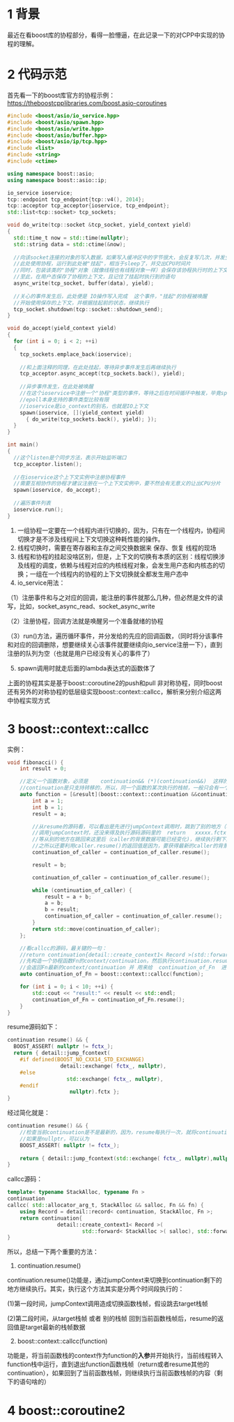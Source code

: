 # 1 背景
最近在看boost库的协程部分，看得一脸懵逼，在此记录一下的对CPP中实现的协程的理解。

# 2 代码示范

首先看一下的boost库官方的协程示例：https://theboostcpplibraries.com/boost.asio-coroutines

```cpp
#include <boost/asio/io_service.hpp>
#include <boost/asio/spawn.hpp>
#include <boost/asio/write.hpp>
#include <boost/asio/buffer.hpp>
#include <boost/asio/ip/tcp.hpp>
#include <list>
#include <string>
#include <ctime>

using namespace boost::asio;
using namespace boost::asio::ip;

io_service ioservice;
tcp::endpoint tcp_endpoint{tcp::v4(), 2014};
tcp::acceptor tcp_acceptor{ioservice, tcp_endpoint};
std::list<tcp::socket> tcp_sockets;

void do_write(tcp::socket &tcp_socket, yield_context yield)
{
  std::time_t now = std::time(nullptr);
  std::string data = std::ctime(&now);
  
  //向该socket连接的对象的写入数据，如果写入缓冲区中的字节很大，会反复写几次，并发生等待，产生阻塞现象
  //此处使用协程，运行到此处被"挂起"，相当于sleep了，并交出CPU时间片
  //同时，包装该类的"协程"对象（就像线程也有线程对象一样）会保存该协程执行时的上下文
  //至此，在用户态保存了协程的上下文，且记住了挂起时执行到的语句
  async_write(tcp_socket, buffer(data), yield);
  
  //关心的事件发生后，此处便是 IO操作写入完成  这个事件，"挂起"的协程被唤醒
  //开始使用保存的上下文，并根据挂起前的状态，继续执行
  tcp_socket.shutdown(tcp::socket::shutdown_send);
}

void do_accept(yield_context yield)
{
  for (int i = 0; i < 2; ++i)
  {
    tcp_sockets.emplace_back(ioservice);
    
    //和上面注释的同理，在此处挂起，等待异步事件发生后再继续执行
    tcp_acceptor.async_accept(tcp_sockets.back(), yield);
    
    //异步事件发生，在此处被唤醒
    //在这个ioservice中注册一个"协程"类型的事件，等待之后在时间循环中触发，毕竟spawn就是专门给协程用的方法
    //epoll本身支持的事件类型比较有限
    //ioservice是io_context的别名，也就是IO上下文
    spawn(ioservice, [](yield_context yield)
      { do_write(tcp_sockets.back(), yield); });
  }
}

int main()
{
  //这个listen是个同步方法，表示开始监听端口
  tcp_acceptor.listen();
  
  //在ioservice这个上下文实例中注册协程事件
  //需要互相协作的协程才建议注册在一个上下文实例中，要不然会有无意义的让出CPU分片
  spawn(ioservice, do_accept);
  
  //遍历事件列表
  ioservice.run();
}
```

1. 一组协程一定要在一个线程内进行切换的，因为，只有在一个线程内，协程间切换才是不涉及线程间上下文切换这种耗性能的操作。
2. 线程切换时，需要在寄存器和主存之间交换数据来  保存、恢复 线程的现场
3. 线程和协程的挂起没啥区别，但是，上下文的切换有本质的区别：线程切换涉及线程的调度，依赖与线程对应的内核线程对象，会发生用户态和内核态的切换；一组在一个线程内的协程的上下文切换就全都发生用户态中
4. io_service用法：

（1）注册事件和与之对应的回调，能注册的事件就那么几种，但必然是文件的读写，比如，socket_async_read、socket_async_write

（2）注册协程，回调方法就是唤醒另一个准备就绪的协程

（3）run()方法，遍历循环事件，并分发给的先应的回调函数，（同时将分该事件和对应的回调删除，想要继续关心该事件就要继续向io_service注册一下），直到注册的队列为空（也就是用户已经没有关心的事件了）

5. spawn调用时就走后面的lambda表达式的函数体了

上面的协程其实是基于boost::coroutine2的push和pull 非对称协程，同时boost还有另外的对称协程的低层级实现boost::context::callcc，解析来分别介绍这两中协程实现方式

# 3 boost::context::callcc

实例：
```cpp
void fibonacci() {
    int result = 0;

    //定义一个函数对象，必须是    continuation&& (*)(continuation&&)  这样的输入输出
    //continuation是只支持转移的，所以，同一个函数的某次执行的栈帧，一般只会有一个有效的continuation，会被不停地被转移来转移去
    auto function = [&result](boost::context::continuation &&continuation_of_caller) {
        int a = 1;
        int b = 1;
        result = a;

        //从resume的源码看，可以看出是先进行jumpContext调用时，跳到了别的地方（移动指向的栈帧，再具体一点，就是指caller这个continuation代表的栈帧），
        //调用jumpContext时，还没来得及执行源码源码里的  return   xxxxx.fctx
        //等从别的地方在跳回来这里后（caller的背景数据可能已经变化)，继续执行剩下的  return  xxxx.fctx  操作
        //之所以还要利用caller.resume()的返回值是因为，要获得最新的caller的背景数据
        continuation_of_caller = continuation_of_caller.resume();

        result = b;

        continuation_of_caller = continuation_of_caller.resume();

        while (continuation_of_caller) {
            result = a + b;
            a = b;
            b = result;
            continuation_of_caller = continuation_of_caller.resume();
        }
        return std::move(continuation_of_caller);
    };

    //看callcc的源码，最关键的一句：
    //return continuation{detail::create_context1< Record >(std::forward< StackAlloc >( salloc), std::forward< Fn >( fn) ) }.resume();
    //先构造一个协程函数Fn的context/continuation，然后执行continuation.resume()，接立刻jumpContext到Fn里面去执行了，Fn执行完或者函数栈帧切出来回到这里
    //会返回Fn最新的context/continuation 并 用来给  continuation_of_Fn  进行初始化
    auto continuation_of_Fn = boost::context::callcc(function);

    for (int i = 0; i < 10; ++i) {
        std::cout << "result:" << result << std::endl;
        continuation_of_Fn = continuation_of_Fn.resume();
    }
}
```

resume源码如下：
```cpp
continuation resume() && {
  BOOST_ASSERT( nullptr != fctx_);
  return { detail::jump_fcontext(
    #if defined(BOOST_NO_CXX14_STD_EXCHANGE)
                 detail::exchange( fctx_, nullptr),
    #else
                   std::exchange( fctx_, nullptr),
    #endif
                    nullptr).fctx };
}
```
经过简化就是：
```cpp
continuation resume() && {
    //检查当前continuation是不是最新的，因为，resume每执行一次，就将continuation的fctx设为nullptr
    //如果是nullptr，可以认为
    BOOST_ASSERT( nullptr != fctx_);
    
    return { detail::jump_fcontext(std::exchange( fctx_, nullptr),nullptr).fctx };
}
```

callcc源码：
```cpp
template< typename StackAlloc, typename Fn >
continuation
callcc( std::allocator_arg_t, StackAlloc && salloc, Fn && fn) {
    using Record = detail::record< continuation, StackAlloc, Fn >;
    return continuation{
                detail::create_context1< Record >(
                        std::forward< StackAlloc >( salloc), std::forward< Fn >( fn) ) }.resume();
}
```
所以，总结一下两个重要的方法：

1. continuation.resume()

continuation.resume()功能是，通过jumpContext来切换到continuation剩下的地方继续执行。其实，执行这个方法其实是分两个时间段执行的：

(1)第一段时间，jumpContext调用造成切换函数栈帧，假设跳去target栈帧

(2)第二段时间，从target栈帧  或者  别的栈帧  回到当前函数栈帧后，resume的返回值是target最新的栈帧数据

2. boost::context::callcc(function)

功能是，将当前函数栈的context作为function的**入参**并开始执行，当前线程转入function栈中运行，直到退出function函数栈帧（return或者resume其他的continuation），如果回到了当前函数栈帧，则继续执行当前函数栈帧的内容（剩下的语句啥的）


# 4 boost::coroutine2


